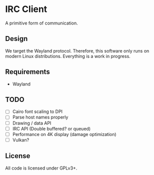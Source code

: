 # IRC Client

A primitive form of communication.

## Design

We target the Wayland protocol. Therefore, this software only runs on modern
Linux distributions. Everything is a work in progress.

## Requirements

- Wayland

## TODO

- [ ] Cairo font scaling to DPI
- [ ] Parse host names properly
- [ ] Drawing / data API
- [ ] IRC API (Double buffered? or queued)
- [ ] Performance on 4K display (damage optimization)
- [ ] Vulkan?

## License

All code is licensed under GPLv3+.
